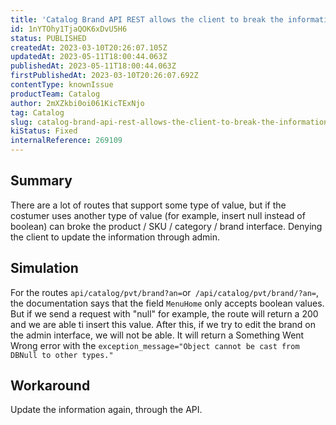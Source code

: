 ```yaml
---
title: 'Catalog Brand API REST allows the client to break the information if sending request with wrong values'
id: 1nYTOhy1TjaQOK6xDvU5H6
status: PUBLISHED
createdAt: 2023-03-10T20:26:07.105Z
updatedAt: 2023-05-11T18:00:44.063Z
publishedAt: 2023-05-11T18:00:44.063Z
firstPublishedAt: 2023-03-10T20:26:07.692Z
contentType: knownIssue
productTeam: Catalog
author: 2mXZkbi0oi061KicTExNjo
tag: Catalog
slug: catalog-brand-api-rest-allows-the-client-to-break-the-information-if-sending-request-with-wrong-values
kiStatus: Fixed
internalReference: 269109
---
```


## Summary


There are a lot of routes that support some type of value, but if the costumer uses another type of value (for example, insert null instead of boolean) can broke the product / SKU / category / brand interface. Denying the client to update the information through admin.



##

## Simulation


For the routes `api/catalog/pvt/brand?an=`or` /api/catalog/pvt/brand/?an=`, the documentation says that the field `MenuHome` only accepts boolean values. But if we send a request with "null" for example, the route will return a 200 and we are able ti insert this value. After this, if we try to edit the brand on the admin interface, we will not be able. It will return a Something Went Wrong error with the `exception_message="Object cannot be cast from DBNull to other types."`



##

## Workaround


Update the information again, through the API.






